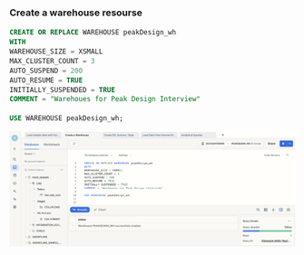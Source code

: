 ### Create a warehouse resourse

```sql 
CREATE OR REPLACE WAREHOUSE peakDesign_wh
WITH
WAREHOUSE_SIZE = XSMALL
MAX_CLUSTER_COUNT = 3
AUTO_SUSPEND = 200
AUTO_RESUME = TRUE
INITIALLY_SUSPENDED = TRUE
COMMENT = "Warehoues for Peak Design Interview"

USE WAREHOUSE peakDesign_wh;
```

![Create A Warehouse](https://github.com/Memmes27/Analytics_Engineering_Case_Study/blob/main/images/Warehouse_Setup.png)
